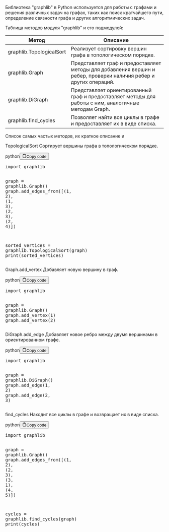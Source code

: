 <p>Библиотека "graphlib" в Python используется для работы с графами и решения различных задач на графах,
таких как поиск кратчайшего пути, определение связности графа и других алгоритмических задач.</p>
<p>Таблица методов модуля "graphlib" и его подмодулей:</p>
<table>
<thead>
<tr>
<th>Метод</th>
<th>Описание</th>
</tr>
</thead>
<tbody>
<tr>
<td>graphlib.TopologicalSort</td>
<td>Реализует сортировку вершин графа в топологическом порядке.</td>
</tr>
<tr>
<td>graphlib.Graph</td>
<td>Представляет граф и предоставляет методы для добавления вершин и ребер, проверки наличия ребер и других операций.</td>
</tr>
<tr>
<td>graphlib.DiGraph</td>
<td>Представляет ориентированный граф и предоставляет методы для работы с ним, аналогичные методам Graph.</td>
</tr>
<tr>
<td>graphlib.find_cycles</td>
<td>Позволяет найти все циклы в графе и предоставляет их в виде списка.</td>
</tr>
</tbody>
</table>
<p>Список самых частых методов, их краткое описание и</p>
<p>TopologicalSort Сортирует вершины графа в топологическом порядке.</p>
<div class="code-element"><div class="lang-line"><text>python</text><button class="copy-button"id="code3e916bc4f8a7c6208f3deff30f133af5b"onclick="copyCode(code3e916bc4f8a7c6208f3deff30f133af5, code3e916bc4f8a7c6208f3deff30f133af5b)"><svg stroke="currentColor"fill="none"stroke-width="2"viewBox="0 0 24 24"stroke-linecap="round"stroke-linejoin="round"class="h-4 w-4"height="1em"width="1em"xmlns="http://www.w3.org/2000/svg"><path d="M16 4h2a2 2 0 0 1 2 2v14a2 2 0 0 1-2 2H6a2 2 0 0 1-2-2V6a2 2 0 0 1 2-2h2"></path><rect x="8" y="2" width="8" height="4" rx="1" ry="1"></rect></svg><text>Copy code</text></button></div><div class="code" id="code3e916bc4f8a7c6208f3deff30f133af5"><div class="highlight"><pre><span></span><span class="kn">import</span> <span class="nn">graphlib</span>

<span class="n">graph</span> <span class="o">=</span> <span class="n">graphlib</span><span class="o">.</span><span class="n">Graph</span><span class="p">()</span>
<span class="n">graph</span><span class="o">.</span><span class="n">add_edges_from</span><span class="p">([(</span><span class="mi">1</span><span class="p">,</span> <span class="mi">2</span><span class="p">),</span> <span class="p">(</span><span class="mi">1</span><span class="p">,</span> <span class="mi">3</span><span class="p">),</span> <span class="p">(</span><span class="mi">2</span><span class="p">,</span> <span class="mi">3</span><span class="p">),</span> <span class="p">(</span><span class="mi">2</span><span class="p">,</span> <span class="mi">4</span><span class="p">)])</span>

<span class="n">sorted_vertices</span> <span class="o">=</span> <span class="n">graphlib</span><span class="o">.</span><span class="n">TopologicalSort</span><span class="p">(</span><span class="n">graph</span><span class="p">)</span>
<span class="nb">print</span><span class="p">(</span><span class="n">sorted_vertices</span><span class="p">)</span>
</pre></div></div></div>

<p>Graph.add_vertex Добавляет новую вершину в граф.</p>
<div class="code-element"><div class="lang-line"><text>python</text><button class="copy-button"id="codeafb2e5c982a8bd847a2cf9545c9d68a4b"onclick="copyCode(codeafb2e5c982a8bd847a2cf9545c9d68a4, codeafb2e5c982a8bd847a2cf9545c9d68a4b)"><svg stroke="currentColor"fill="none"stroke-width="2"viewBox="0 0 24 24"stroke-linecap="round"stroke-linejoin="round"class="h-4 w-4"height="1em"width="1em"xmlns="http://www.w3.org/2000/svg"><path d="M16 4h2a2 2 0 0 1 2 2v14a2 2 0 0 1-2 2H6a2 2 0 0 1-2-2V6a2 2 0 0 1 2-2h2"></path><rect x="8" y="2" width="8" height="4" rx="1" ry="1"></rect></svg><text>Copy code</text></button></div><div class="code" id="codeafb2e5c982a8bd847a2cf9545c9d68a4"><div class="highlight"><pre><span></span><span class="kn">import</span> <span class="nn">graphlib</span>

<span class="n">graph</span> <span class="o">=</span> <span class="n">graphlib</span><span class="o">.</span><span class="n">Graph</span><span class="p">()</span>
<span class="n">graph</span><span class="o">.</span><span class="n">add_vertex</span><span class="p">(</span><span class="mi">1</span><span class="p">)</span>
<span class="n">graph</span><span class="o">.</span><span class="n">add_vertex</span><span class="p">(</span><span class="mi">2</span><span class="p">)</span>
</pre></div></div></div>

<p>DiGraph.add_edge Добавляет новое ребро между двумя вершинами в ориентированном графе.</p>
<div class="code-element"><div class="lang-line"><text>python</text><button class="copy-button"id="code93f6481d07474e0d6e653b9cf8aae323b"onclick="copyCode(code93f6481d07474e0d6e653b9cf8aae323, code93f6481d07474e0d6e653b9cf8aae323b)"><svg stroke="currentColor"fill="none"stroke-width="2"viewBox="0 0 24 24"stroke-linecap="round"stroke-linejoin="round"class="h-4 w-4"height="1em"width="1em"xmlns="http://www.w3.org/2000/svg"><path d="M16 4h2a2 2 0 0 1 2 2v14a2 2 0 0 1-2 2H6a2 2 0 0 1-2-2V6a2 2 0 0 1 2-2h2"></path><rect x="8" y="2" width="8" height="4" rx="1" ry="1"></rect></svg><text>Copy code</text></button></div><div class="code" id="code93f6481d07474e0d6e653b9cf8aae323"><div class="highlight"><pre><span></span><span class="kn">import</span> <span class="nn">graphlib</span>

<span class="n">graph</span> <span class="o">=</span> <span class="n">graphlib</span><span class="o">.</span><span class="n">DiGraph</span><span class="p">()</span>
<span class="n">graph</span><span class="o">.</span><span class="n">add_edge</span><span class="p">(</span><span class="mi">1</span><span class="p">,</span> <span class="mi">2</span><span class="p">)</span>
<span class="n">graph</span><span class="o">.</span><span class="n">add_edge</span><span class="p">(</span><span class="mi">2</span><span class="p">,</span> <span class="mi">3</span><span class="p">)</span>
</pre></div></div></div>

<p>find_cycles Находит все циклы в графе и возвращает их в виде списка.</p>
<div class="code-element"><div class="lang-line"><text>python</text><button class="copy-button"id="codec4c6565fd7fab12bbd67005223c89385b"onclick="copyCode(codec4c6565fd7fab12bbd67005223c89385, codec4c6565fd7fab12bbd67005223c89385b)"><svg stroke="currentColor"fill="none"stroke-width="2"viewBox="0 0 24 24"stroke-linecap="round"stroke-linejoin="round"class="h-4 w-4"height="1em"width="1em"xmlns="http://www.w3.org/2000/svg"><path d="M16 4h2a2 2 0 0 1 2 2v14a2 2 0 0 1-2 2H6a2 2 0 0 1-2-2V6a2 2 0 0 1 2-2h2"></path><rect x="8" y="2" width="8" height="4" rx="1" ry="1"></rect></svg><text>Copy code</text></button></div><div class="code" id="codec4c6565fd7fab12bbd67005223c89385"><div class="highlight"><pre><span></span><span class="kn">import</span> <span class="nn">graphlib</span>

<span class="n">graph</span> <span class="o">=</span> <span class="n">graphlib</span><span class="o">.</span><span class="n">Graph</span><span class="p">()</span>
<span class="n">graph</span><span class="o">.</span><span class="n">add_edges_from</span><span class="p">([(</span><span class="mi">1</span><span class="p">,</span> <span class="mi">2</span><span class="p">),</span> <span class="p">(</span><span class="mi">2</span><span class="p">,</span> <span class="mi">3</span><span class="p">),</span> <span class="p">(</span><span class="mi">3</span><span class="p">,</span> <span class="mi">1</span><span class="p">),</span> <span class="p">(</span><span class="mi">4</span><span class="p">,</span> <span class="mi">5</span><span class="p">)])</span>

<span class="n">cycles</span> <span class="o">=</span> <span class="n">graphlib</span><span class="o">.</span><span class="n">find_cycles</span><span class="p">(</span><span class="n">graph</span><span class="p">)</span>
<span class="nb">print</span><span class="p">(</span><span class="n">cycles</span><span class="p">)</span>
</pre></div></div></div>